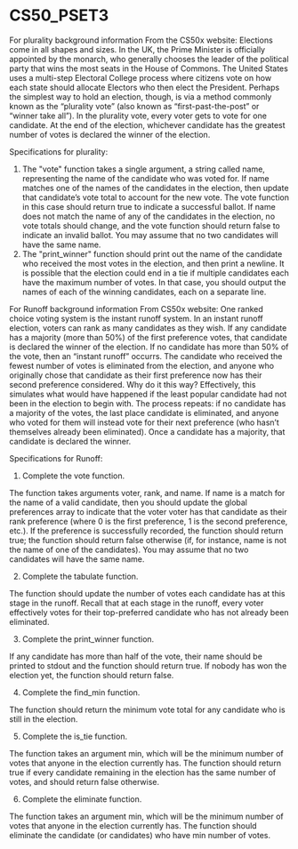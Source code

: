 # CS50_PSET3
For plurality background information
From the CS50x website: Elections come in all shapes and sizes. 
In the UK, the Prime Minister is officially appointed by the monarch, who generally chooses the leader of the political party that wins the most seats in the House of Commons. 
The United States uses a multi-step Electoral College process where citizens vote on how each state should allocate Electors who then elect the President.
Perhaps the simplest way to hold an election, though, is via a method commonly known as the “plurality vote” (also known as “first-past-the-post” or “winner take all”). 
In the plurality vote, every voter gets to vote for one candidate. 
At the end of the election, whichever candidate has the greatest number of votes is declared the winner of the election.

Specifications for plurality:
1. The "vote" function takes a single argument, a string called name, representing the name of the candidate who was voted for.
If name matches one of the names of the candidates in the election, then update that candidate’s vote total to account for the new vote. The vote function in this case should return true to indicate a successful ballot.
If name does not match the name of any of the candidates in the election, no vote totals should change, and the vote function should return false to indicate an invalid ballot.
You may assume that no two candidates will have the same name.
2. The "print_winner" function should print out the name of the candidate who received the most votes in the election, and then print a newline.
It is possible that the election could end in a tie if multiple candidates each have the maximum number of votes. In that case, you should output the names of each of the winning candidates, each on a separate line.

For Runoff background information
From CS50x website: One ranked choice voting system is the instant runoff system. In an instant runoff election, voters can rank as many candidates as they wish. 
If any candidate has a majority (more than 50%) of the first preference votes, that candidate is declared the winner of the election.
If no candidate has more than 50% of the vote, then an “instant runoff” occurrs. The candidate who received the fewest number of votes is eliminated from the election, 
and anyone who originally chose that candidate as their first preference now has their second preference considered. Why do it this way? 
Effectively, this simulates what would have happened if the least popular candidate had not been in the election to begin with.
The process repeats: if no candidate has a majority of the votes, the last place candidate is eliminated, 
and anyone who voted for them will instead vote for their next preference (who hasn’t themselves already been eliminated). 
Once a candidate has a majority, that candidate is declared the winner.

Specifications for Runoff:
1. Complete the vote function.

The function takes arguments voter, rank, and name. If name is a match for the name of a valid candidate, then you should update the global preferences array to indicate that the voter voter has that candidate as their rank preference (where 0 is the first preference, 1 is the second preference, etc.).
If the preference is successfully recorded, the function should return true; the function should return false otherwise (if, for instance, name is not the name of one of the candidates).
You may assume that no two candidates will have the same name.

2. Complete the tabulate function.

The function should update the number of votes each candidate has at this stage in the runoff.
Recall that at each stage in the runoff, every voter effectively votes for their top-preferred candidate who has not already been eliminated.

3. Complete the print_winner function.

If any candidate has more than half of the vote, their name should be printed to stdout and the function should return true.
If nobody has won the election yet, the function should return false.

4. Complete the find_min function.

The function should return the minimum vote total for any candidate who is still in the election.

5. Complete the is_tie function.

The function takes an argument min, which will be the minimum number of votes that anyone in the election currently has.
The function should return true if every candidate remaining in the election has the same number of votes, and should return false otherwise.

6. Complete the eliminate function.

The function takes an argument min, which will be the minimum number of votes that anyone in the election currently has.
The function should eliminate the candidate (or candidates) who have min number of votes.
